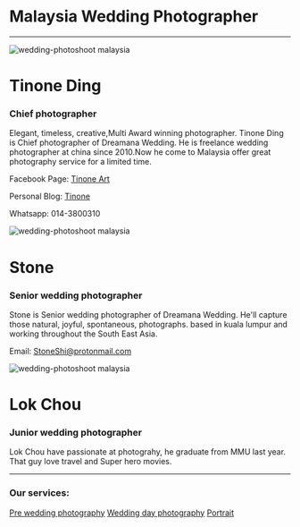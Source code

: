 # Malaysia Wedding Photographer
------------------
![wedding-photoshoot malaysia](/wsi-imageoptim-me1-1400x787.jpg)

# Tinone Ding
### Chief photographer
Elegant, timeless, creative,Multi Award winning photographer. Tinone Ding is Chief photographer of Dreamana Wedding. He is freelance wedding photographer at china since 2010.Now he come to Malaysia offer great photography service for a limited time.

Facebook Page: [Tinone Art](https://www.facebook.com/tinoneart/)

Personal Blog: [Tinone](http://tinone.lofter.com/)

Whatsapp: 014-3800310


![wedding-photoshoot malaysia](/shitou-1400x1400.jpg)

# Stone
### Senior wedding photographer
Stone is  Senior wedding photographer of Dreamana Wedding. He'll capture those natural, joyful, spontaneous, photographs. based in kuala lumpur and working throughout the South East Asia.

Email: StoneShi@protonmail.com



![wedding-photoshoot malaysia](/linkedin-1400x1400.png)

# Lok Chou
### Junior wedding photographer
Lok Chou have passionate at photograhy, he graduate from MMU last year. That guy love travel and Super hero movies.



--------------------
### Our services:
[Pre wedding photography](/pre-wedding-photography)
[Wedding day photography](/wedding-day-photography)
[Portrait](/portrait/)


